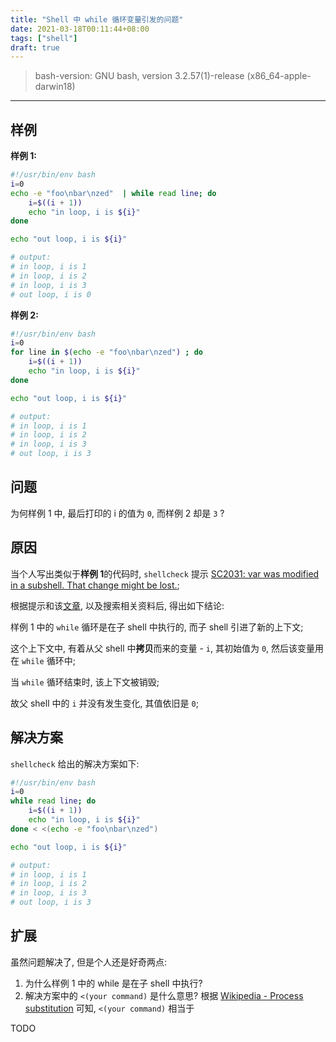 ```yaml
---
title: "Shell 中 while 循环变量引发的问题"
date: 2021-03-18T00:11:44+08:00
tags: ["shell"]
draft: true
---
```


> bash-version: GNU bash, version 3.2.57(1)-release (x86_64-apple-darwin18)

---

## 样例

**样例 1:**

```sh
#!/usr/bin/env bash
i=0
echo -e "foo\nbar\nzed"  | while read line; do
    i=$((i + 1))
    echo "in loop, i is ${i}"
done

echo "out loop, i is ${i}"

# output:
# in loop, i is 1
# in loop, i is 2
# in loop, i is 3
# out loop, i is 0
```

**样例 2:**

```sh
#!/usr/bin/env bash
i=0
for line in $(echo -e "foo\nbar\nzed") ; do
    i=$((i + 1))
    echo "in loop, i is ${i}"
done

echo "out loop, i is ${i}"

# output:
# in loop, i is 1
# in loop, i is 2
# in loop, i is 3
# out loop, i is 3
```

## 问题

为何样例 1 中, 最后打印的 i 的值为 `0`, 而样例 2 却是 `3` ?

## 原因

当个人写出类似于**样例 1**的代码时, `shellcheck` 提示 [SC2031: var was modified in a subshell. That change might be lost.][sc2031];

根据提示和该[文章][bashfaq/024], 以及搜索相关资料后, 得出如下结论:

样例 1 中的 `while` 循环是在子 shell 中执行的, 而子 shell 引进了新的上下文;

这个上下文中, 有着从父 shell 中**拷贝**而来的变量 - `i`, 其初始值为 `0`, 然后该变量用在 `while` 循环中;

当 `while` 循环结束时, 该上下文被销毁;

故父 shell 中的 `i` 并没有发生变化, 其值依旧是 `0`;

## 解决方案

`shellcheck` 给出的解决方案如下:

```sh
#!/usr/bin/env bash
i=0
while read line; do
    i=$((i + 1))
    echo "in loop, i is ${i}"
done < <(echo -e "foo\nbar\nzed")

echo "out loop, i is ${i}"

# output:
# in loop, i is 1
# in loop, i is 2
# in loop, i is 3
# out loop, i is 3
```

## 扩展

虽然问题解决了, 但是个人还是好奇两点:

1. 为什么样例 1 中的 while 是在子 shell 中执行?
2. 解决方案中的 `<(your command)` 是什么意思?
   根据 [Wikipedia - Process substitution](https://en.wikipedia.org/wiki/Process_substitution) 可知, `<(your command)` 相当于

TODO

[sc2031]: https://github.com/koalaman/shellcheck/wiki/SC2031
[bashfaq/024]: http://mywiki.wooledge.org/BashFAQ/024
[a variable modified inside a while loop is not remembered]: https://stackoverflow.com/questions/16854280/a-variable-modified-inside-a-while-loop-is-not-remembered
[bash: variable loses value at end of while read loop]: https://serverfault.com/questions/259339/bash-variable-loses-value-at-end-of-while-read-loop
